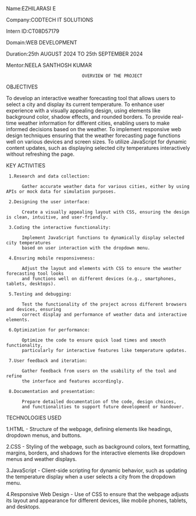 Name:EZHILARASI E

Company:CODTECH IT SOLUTIONS

Intern ID:CT08D57179

Domain:WEB DEVELOPMENT

Duration:25th AUGUST 2024 TO 25th SEPTEMBER 2024

Mentor:NEELA SANTHOSH KUMAR

                                 OVERVIEW OF THE PROJECT

OBJECTIVES

   To develop an interactive weather forecasting tool that allows users to select a city and display its current temperature.
   To enhance user experience with a visually appealing design, using elements like background color, shadow effects, and rounded borders.
   To provide real-time weather information for different cities, enabling users to make informed decisions based on the weather.
   To implement responsive web design techniques ensuring that the weather forecasting page functions well on various devices and screen sizes.
   To utilize JavaScript for dynamic content updates, such as displaying selected city temperatures interactively without refreshing the page.

 KEY ACTIVITIES

     1.Research and data collection: 
      
          Gather accurate weather data for various cities, either by using APIs or mock data for simulation purposes.
      
     2.Designing the user interface: 

          Create a visually appealing layout with CSS, ensuring the design is clean, intuitive, and user-friendly.

     3.Coding the interactive functionality: 
          
          Implement JavaScript functions to dynamically display selected city temperatures 
          based on user interaction with the dropdown menu.

     4.Ensuring mobile responsiveness: 
     
          Adjust the layout and elements with CSS to ensure the weather forecasting tool looks 
          and functions well on different devices (e.g., smartphones, tablets, desktops).
     
     5.Testing and debugging:
     
          Test the functionality of the project across different browsers and devices, ensuring
          correct display and performance of weather data and interactive elements.
    
     6.Optimization for performance: 
     
          Optimize the code to ensure quick load times and smooth functionality, 
          particularly for interactive features like temperature updates.
     
     7.User feedback and iteration: 
     
          Gather feedback from users on the usability of the tool and refine 
          the interface and features accordingly.

     8.Documentation and presentation:
     
          Prepare detailed documentation of the code, design choices,
          and functionalities to support future development or handover.



TECHNOLOGIES USED

   1.HTML - Structure of the webpage, defining elements like headings, dropdown menus, and buttons.
    
   2.CSS -   Styling of the webpage, such as background colors, text formatting, margins, borders, and shadows for the interactive elements like dropdown menus and weather displays.

   3.JavaScript -   Client-side scripting for dynamic behavior, such as updating the temperature display when a user selects a city from the dropdown menu.
   
   4.Responsive Web Design -     Use of CSS to ensure that the webpage adjusts its layout and appearance for different devices, like mobile phones, tablets, and desktops.

 
  
